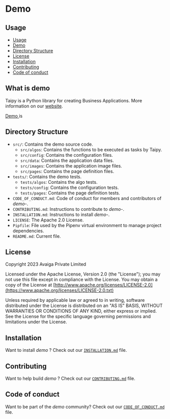 # Demo <INSERT-DEMO-NAME>

## Usage
- [Usage](#usage)
- [Demo <INSERT-DEMO-NAME>](#what-is-demo-<INSERT-DEMO-NAME>)
- [Directory Structure](#directory-structure)
- [License](#license)
- [Installation](#installation)
- [Contributing](#contributing)
- [Code of conduct](#code-of-conduct)

## What is demo <INSERT-DEMO-NAME>

Taipy is a Python library for creating Business Applications. More information on our
[website](https://www.taipy.io).

[Demo <INSERT-DEMO-NAME>](https://github.com/Avaiga/demo-<INSERT-DEMO-NAME>) is <INSERT-DESCRIPTION>

## Directory Structure

- `src/`: Contains the demo source code.
  - `src/algos`: Contains the functions to be executed as tasks by Taipy.
  - `src/config`: Contains the configuration files.
  - `src/data`: Contains the application data files.
  - `src/images`: Contains the application image files.
  - `src/pages`: Contains the page definition files.
- `tests/`: Contains the demo tests.
  - `tests/algos`: Contains the algo tests.
  - `tests/config`: Contains the configuration tests.
  - `tests/pages`: Contains the page definition tests.
- `CODE_OF_CONDUCT.md`: Code of conduct for members and contributors of _demo-<INSERT-DEMO-NAME>_.
- `CONTRIBUTING.md`: Instructions to contribute to _demo-<INSERT-DEMO-NAME>_.
- `INSTALLATION.md`: Instructions to install _demo-<INSERT-DEMO-NAME>_.
- `LICENSE`: The Apache 2.0 License.
- `Pipfile`: File used by the Pipenv virtual environment to manage project dependencies.
- `README.md`: Current file.

## License
Copyright 2023 Avaiga Private Limited

Licensed under the Apache License, Version 2.0 (the "License"); you may not use this file except in compliance with
the License. You may obtain a copy of the License at
[http://www.apache.org/licenses/LICENSE-2.0](https://www.apache.org/licenses/LICENSE-2.0.txt)

Unless required by applicable law or agreed to in writing, software distributed under the License is distributed on
an "AS IS" BASIS, WITHOUT WARRANTIES OR CONDITIONS OF ANY KIND, either express or implied. See the License for the
specific language governing permissions and limitations under the License.

## Installation

Want to install _demo <INSERT-DEMO-NAME>_? Check out our [`INSTALLATION.md`](INSTALLATION.md) file.

## Contributing

Want to help build _demo <INSERT-DEMO-NAME>_? Check out our [`CONTRIBUTING.md`](CONTRIBUTING.md) file.

## Code of conduct

Want to be part of the _demo <INSERT-DEMO-NAME>_ community? Check out our [`CODE_OF_CONDUCT.md`](CODE_OF_CONDUCT.md) file.
